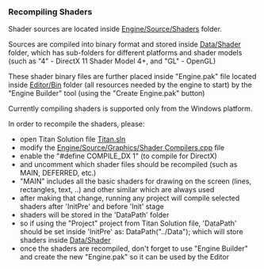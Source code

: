 ### Recompiling Shaders
Shader sources are located inside [Engine/Source/Shaders](../Engine/Source/Shaders) folder.

Sources are compiled into binary format and stored inside [Data/Shader](../Data/Shader) folder, which has sub-folders for different platforms and shader models (such as "4" - DirectX 11 Shader Model 4+, and "GL" - OpenGL)

These shader binary files are further placed inside "Engine.pak" file located inside [Editor/Bin](../Editor/Bin) folder (all resources needed by the engine to start) by the "Engine Builder" tool (using the "Create Engine.pak" button)


Currently compiling shaders is supported only from the Windows platform.

In order to recompile the shaders, please:
* open Titan Solution file [Titan.sln](../Titan.sln)
* modify the [Engine/Source/Graphics/Shader Compilers.cpp](../Engine/Source/Graphics/Shader%20Compilers.cpp) file
* enable the "#define COMPILE_DX 1" (to compile for DirectX)
* and uncomment which shader files should be recompiled (such as MAIN, DEFERRED, etc.)
* "MAIN" includes all the basic shaders for drawing on the screen (lines, rectangles, text, ..) and other similar which are always used
* after making that change, running any project will compile selected shaders after 'InitPre' and before 'Init' stage
* shaders will be stored in the 'DataPath' folder
* so if using the "Project" project from Titan Solution file, 'DataPath' should be set inside 'InitPre' as: DataPath("../Data"); which will store shaders inside [Data/Shader](../Data/Shader)
* once the shaders are recompiled, don't forget to use "Engine Builder" and create the new "Engine.pak" so it can be used by the Editor